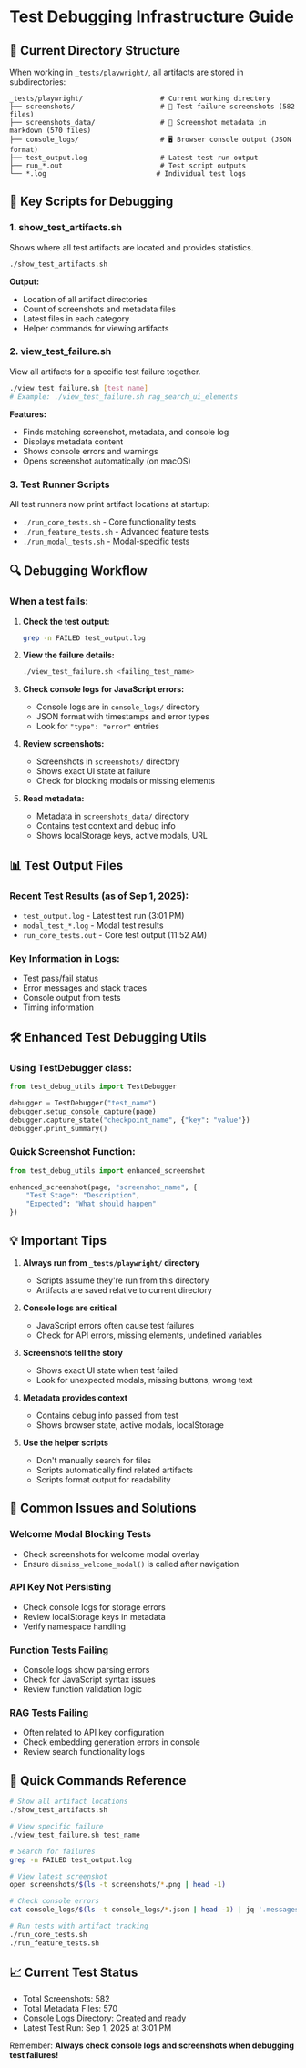 # Test Debugging Infrastructure Guide

## 📍 Current Directory Structure
When working in `_tests/playwright/`, all artifacts are stored in subdirectories:

```
_tests/playwright/                   # Current working directory
├── screenshots/                     # 📸 Test failure screenshots (582 files)
├── screenshots_data/                # 📝 Screenshot metadata in markdown (570 files)
├── console_logs/                    # 🖥️ Browser console output (JSON format)
├── test_output.log                  # Latest test run output
├── run_*.out                        # Test script outputs
└── *.log                           # Individual test logs
```

## 🎯 Key Scripts for Debugging

### 1. **show_test_artifacts.sh**
Shows where all test artifacts are located and provides statistics.
```bash
./show_test_artifacts.sh
```
**Output:**
- Location of all artifact directories
- Count of screenshots and metadata files  
- Latest files in each category
- Helper commands for viewing artifacts

### 2. **view_test_failure.sh**
View all artifacts for a specific test failure together.
```bash
./view_test_failure.sh [test_name]
# Example: ./view_test_failure.sh rag_search_ui_elements
```
**Features:**
- Finds matching screenshot, metadata, and console log
- Displays metadata content
- Shows console errors and warnings
- Opens screenshot automatically (on macOS)

### 3. **Test Runner Scripts**
All test runners now print artifact locations at startup:
- `./run_core_tests.sh` - Core functionality tests
- `./run_feature_tests.sh` - Advanced feature tests
- `./run_modal_tests.sh` - Modal-specific tests

## 🔍 Debugging Workflow

### When a test fails:

1. **Check the test output:**
   ```bash
   grep -n FAILED test_output.log
   ```

2. **View the failure details:**
   ```bash
   ./view_test_failure.sh <failing_test_name>
   ```

3. **Check console logs for JavaScript errors:**
   - Console logs are in `console_logs/` directory
   - JSON format with timestamps and error types
   - Look for `"type": "error"` entries

4. **Review screenshots:**
   - Screenshots in `screenshots/` directory
   - Shows exact UI state at failure
   - Check for blocking modals or missing elements

5. **Read metadata:**
   - Metadata in `screenshots_data/` directory
   - Contains test context and debug info
   - Shows localStorage keys, active modals, URL

## 📊 Test Output Files

### Recent Test Results (as of Sep 1, 2025):
- `test_output.log` - Latest test run (3:01 PM)
- `modal_test_*.log` - Modal test results
- `run_core_tests.out` - Core test output (11:52 AM)

### Key Information in Logs:
- Test pass/fail status
- Error messages and stack traces
- Console output from tests
- Timing information

## 🛠️ Enhanced Test Debugging Utils

### Using TestDebugger class:
```python
from test_debug_utils import TestDebugger

debugger = TestDebugger("test_name")
debugger.setup_console_capture(page)
debugger.capture_state("checkpoint_name", {"key": "value"})
debugger.print_summary()
```

### Quick Screenshot Function:
```python
from test_debug_utils import enhanced_screenshot

enhanced_screenshot(page, "screenshot_name", {
    "Test Stage": "Description",
    "Expected": "What should happen"
})
```

## 💡 Important Tips

1. **Always run from `_tests/playwright/` directory**
   - Scripts assume they're run from this directory
   - Artifacts are saved relative to current directory

2. **Console logs are critical**
   - JavaScript errors often cause test failures
   - Check for API errors, missing elements, undefined variables

3. **Screenshots tell the story**
   - Shows exact UI state when test failed
   - Look for unexpected modals, missing buttons, wrong text

4. **Metadata provides context**
   - Contains debug info passed from test
   - Shows browser state, active modals, localStorage

5. **Use the helper scripts**
   - Don't manually search for files
   - Scripts automatically find related artifacts
   - Scripts format output for readability

## 📝 Common Issues and Solutions

### Welcome Modal Blocking Tests
- Check screenshots for welcome modal overlay
- Ensure `dismiss_welcome_modal()` is called after navigation

### API Key Not Persisting
- Check console logs for storage errors
- Review localStorage keys in metadata
- Verify namespace handling

### Function Tests Failing
- Console logs show parsing errors
- Check for JavaScript syntax issues
- Review function validation logic

### RAG Tests Failing
- Often related to API key configuration
- Check embedding generation errors in console
- Review search functionality logs

## 🚀 Quick Commands Reference

```bash
# Show all artifact locations
./show_test_artifacts.sh

# View specific failure
./view_test_failure.sh test_name

# Search for failures
grep -n FAILED test_output.log

# View latest screenshot
open screenshots/$(ls -t screenshots/*.png | head -1)

# Check console errors
cat console_logs/$(ls -t console_logs/*.json | head -1) | jq '.messages[] | select(.type=="error")'

# Run tests with artifact tracking
./run_core_tests.sh
./run_feature_tests.sh
```

## 📈 Current Test Status
- Total Screenshots: 582
- Total Metadata Files: 570  
- Console Logs Directory: Created and ready
- Latest Test Run: Sep 1, 2025 at 3:01 PM

Remember: **Always check console logs and screenshots when debugging test failures!**